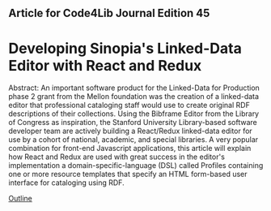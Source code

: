 ##  Article for Code4Lib Journal Edition 45
# Developing Sinopia's Linked-Data Editor with React and Redux 

Abstract: 
An important software product for the Linked-Data for Production phase 2 grant from the Mellon foundation was the creation of a linked-data editor that professional cataloging staff would use to create original RDF descriptions of their collections. Using the Bibframe Editor from the Library of Congress as inspiration, the Stanford University Library-based software developer team are actively building a React/Redux linked-data editor for use by a cohort of national, academic, and special libraries. A very popular combination for front-end Javascript applications, this article will explain how React and Redux are used with great success in the editor's implementation a domain-specific-language (DSL) called Profiles containing one or more resource templates that specify an HTML form-based user interface for cataloging using RDF. 

[Outline](https://github.com/jermnelson/developing-sinopia-editor-react-redux/blob/master/doc/outline.md)
